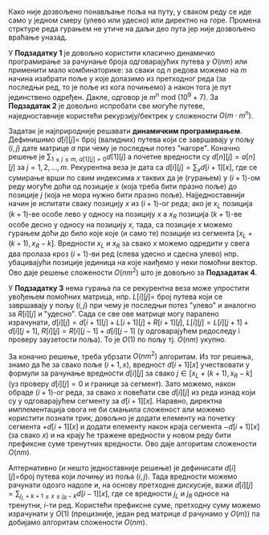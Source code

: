 ﻿Како није дозвољено понављање поља на путу, у сваком реду се иде само у једном смеру (улево или удесно) или директно на горе. Промена стрктуре реда гурањем не утиче на даљи део пута јер није дозвољено враћање уназад.

У **Подзадатку 1** је довољно користити класично динамичко програмирање за рачунање броја одговарајућих путева у $O(nm)$ или применити мало комбинаторике: за сваки од $n$ редова можемо на $m$ начина изабрати поље у које долазимо из претходног реда (за последњи ред, то је поље из кога почињемо) а након тога је пут јединствено одређен. Дакле, одговор је $m^n$ mod $(10^9 + 7)$. За **Подзадатак 2** је довољно испробати све могуће путеве, наједноставније користећи рекурзију/бектрек у сложености $O(m\cdot m^n)$.

Задатак је најприродније решавати **динамичким програмирањем**. Дефинишимо $d[i][j] =$ број (валидних) путева који се завршавају у пољу $(i,j)$ дате матрице $a$ при чему је последњи потез "нагоре". Коначно решење је $\sum_{1 \leq j \leq m, \  a[1][j]=0} d[1][j]$ а почетне вредности су $d[n][j] = a[n][j]$ за $j=1,2,\ldots,m$. Рекурентна веза је дата са $d[i][j] =\sum_x d[i+1][x]$, где се сумирање врши по свим индексима $x$ таквих да је (гурањем) у $(i+1)$-ом реду могуће доћи од позиције $x$ (која треба бити празно поље) до позиције $j$ (која не мора нужно бити празно поље). Најједноставнији начин је испитати сваку позицију $x$ из $(i+1)$-ог реда; ако је $x_L$ позиција $(k+1)$-ве особе лево  у односу на позицију $x$ а $x_R$ позиција $(k+1)$-ве особе десно  у односу на позицију $x$, тада, са позиције $x$ можемо гурањем доћи до било које које (и само те) позиције из сегмента $[x_L+(k+1), x_R-k]$. Вредности $x_L$ и $x_R$ за свако $x$ можемо одредити у свега два пролаза кроз $(i+1)$-ви ред (слева удесно и сдесна улево) нпр. убацивајући позиције јединица на које наиђемо у неки помоћни вектор. Ово даје решење сложености $O(nm^2)$ што је довољно за **Подзадатак 4**.

У **Подзадатку 3** нема гурања па се рекурентна веза може упростити увођењем помоћних матрица, нпр. $L[i][j]=$ број путева који се завршавају у пољу $(i,j)$ при чему је последњи потез "улево" и аналогно за $R[i][j]$ и "удесно". Сада се све ове матрице могу паралено израчунати, $d[i][j] = d[i+1][j]+L[i+1][j]+R[i+1][j]$, $L[i][j] = L[i][j+1]+d[i][j+1]$, $R[i][j] = R[i][j-1]+d[i][j-1]$ (у одговарајућем редоследу i проверу заузетости поља). То је $O(1)$ по пољу тј. $O(nm)$ укупно.

За коначно решење, треба убрзати $O(nm^2)$ алгоритам. Из тог решења, знамо да ће за свако поље $(i+1,x)$, вредност $d[i+1][x]$ учествовати у формули за рачунање вредности $d[i][j]$ за свако $j\in[x_L+(k+1),x_R-k]$ (уз проверу $d[i][j]=0$ и границе за сегмент). Зато можемо, након обраде $(i+1)$-ог реда, за свако $x$ повећати све $d[i][j]$ из реда изнад који су у одговарајућем сегменту за $d[i+1][x]$. Наравно, директна имплементација овога не би смањила сложеност али можемо користити познати трик; довољно је додати елементу на почетку сегмента $+d[i+1][x]$ и додати елементу након краја сегмента $-d[i+1][x]$ (за свако $x$) и на крају ће тражене вредности у новом реду бити префиксне суме тренутних вредности. Ово даје алгоритам сложености $O(nm)$.

Алтернативно (и нешто једноставније решење) је дефинисати $d[i][j]=$број путева који *почињу* из поља $(i,j)$. Тада вредности можемо рачунати одозго надоле и, на основу претходне дискусије, важи $d[i][j] = \sum_{j_L + k + 1 \leq x \leq j_R - k} d[i-1][x]$, где се вредности $j_L$ и $j_R$ односе на тренутни, $i$-ти ред. Користећи префиксне суме, претходну суму можемо израчунати у $O(1)$ (прецизније, један ред матрице $d$ рачунамо у $O(m)$) па добијамо алгоритам сложености $O(nm)$.





